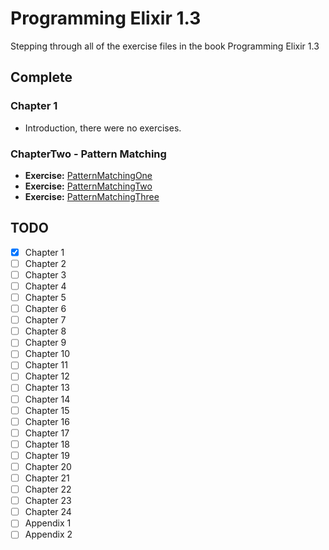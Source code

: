 # Programming Elixir 1.3

Stepping through all of the exercise files in the book Programming Elixir 1.3

## Complete
### Chapter 1
  * Introduction, there were no exercises.
  
### ChapterTwo - Pattern Matching
  
  * **Exercise:** [PatternMatchingOne](lib/chapterTwo/PatternMatchingOne.ex)
  * **Exercise:** [PatternMatchingTwo](lib/chapterTwo/PatternMatchingTwo.ex)
  * **Exercise:** [PatternMatchingThree](lib/chapterTwo/PatternMatchingThree.ex)

## TODO
- [x] Chapter 1
- [ ] Chapter 2 
- [ ] Chapter 3
- [ ] Chapter 4
- [ ] Chapter 5
- [ ] Chapter 6
- [ ] Chapter 7
- [ ] Chapter 8
- [ ] Chapter 9
- [ ] Chapter 10
- [ ] Chapter 11
- [ ] Chapter 12
- [ ] Chapter 13
- [ ] Chapter 14
- [ ] Chapter 15
- [ ] Chapter 16
- [ ] Chapter 17
- [ ] Chapter 18
- [ ] Chapter 19
- [ ] Chapter 20
- [ ] Chapter 21
- [ ] Chapter 22
- [ ] Chapter 23
- [ ] Chapter 24
- [ ] Appendix 1
- [ ] Appendix 2
